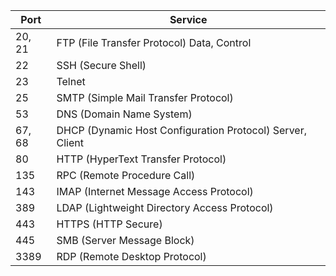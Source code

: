 Port | Service
--- | ---
20, 21 | FTP (File Transfer Protocol) Data, Control
22 | SSH (Secure Shell)
23 | Telnet
25 | SMTP (Simple Mail Transfer Protocol)
53 | DNS (Domain Name System)
67, 68 | DHCP (Dynamic Host Configuration Protocol) Server, Client
80 | HTTP (HyperText Transfer Protocol)
135 | RPC (Remote Procedure Call)
143 | IMAP (Internet Message Access Protocol)
389 | LDAP (Lightweight Directory Access Protocol)
443 | HTTPS (HTTP Secure)
445 | SMB (Server Message Block)
3389 | RDP (Remote Desktop Protocol)

